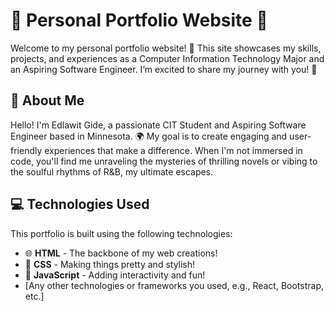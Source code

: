 # 🌟 Personal Portfolio Website 🌟

Welcome to my personal portfolio website! 🎉 This site showcases my skills, projects, and experiences as a Computer Information Technology Major and an Aspiring Software Engineer. I’m excited to share my journey with you! 💖


## 💖 About Me
Hello! I'm Edlawit Gide, a passionate CIT Student and Aspiring Software Engineer based in Minnesota. 🌍  My goal is to create engaging and user-friendly experiences that make a difference.
When I'm not immersed in code, you'll find me unraveling the mysteries of thrilling novels or vibing to the soulful rhythms of R&B, my ultimate escapes.


## 💻 Technologies Used
This portfolio is built using the following technologies:

- 🌐 **HTML** - The backbone of my web creations!
- 🎨 **CSS** - Making things pretty and stylish!
- 🚀 **JavaScript** - Adding interactivity and fun!
- [Any other technologies or frameworks you used, e.g., React, Bootstrap, etc.]



